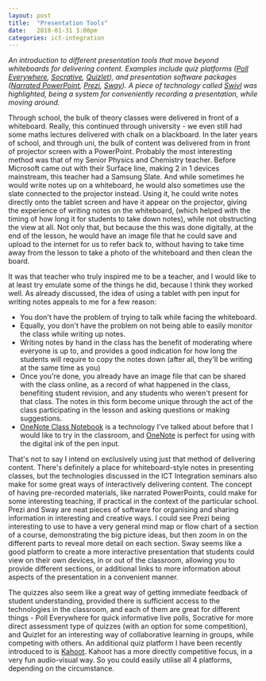 ```yaml
---
layout: post
title:  "Presentation Tools"
date:   2018-01-31 3:00pm
categories: ict-integration
---
```

*An introduction to different presentation tools that move beyond whiteboards for delivering content. Examples include quiz platforms ([Poll Everywhere](http://polleverywhere.com/), [Socrative](http://socrative.com/), [Quizlet](http://quizlet.com/)), and presentation software packages ([Narrated PowerPoint](http://office.com/), [Prezi](http://prezi.com/), [Sway](http://sway.com/)).  A piece of technology called [Swivl](https://www.swivl.com/) was highlighted, being a system for conveniently recording a presentation, while moving around.*

Through school, the bulk of theory classes were delivered in front of a whiteboard. Really, this continued through university - we even still had some maths lectures delivered with chalk on a blackboard. In the later years of school, and through uni, the bulk of content was delivered from in front of projector screen with a PowerPoint. Probably the most interesting method was that of my Senior Physics and Chemistry teacher. Before Microsoft came out with their Surface line, making 2 in 1 devices mainstream, this teacher had a Samsung Slate. And while sometimes he would write notes up on a whiteboard, he would also sometimes use the slate connected to the projector instead. Using it, he could write notes directly onto the tablet screen and have it appear on the projector, giving the experience of writing notes on the whiteboard, (which helped with the timing of how long it for students to take down notes), while not obstructing the view at all. Not only that, but because the this was done digitally, at the end of the lesson, he would have an image file that he could save and upload to the internet for us to refer back to, without having to take time away from the lesson to take a photo of the whiteboard and then clean the board.

It was that teacher who truly inspired me to be a teacher, and I would like to at least try emulate some of the things he did, because I think they worked well. As already discussed, the idea of using a tablet with pen input for writing notes appeals to me for a few reason:
* You don't have the problem of trying to talk while facing the whiteboard.
* Equally, you don't have the problem on not being able to easily monitor the class while writing up notes.
* Writing notes by hand in the class has the benefit of moderating where everyone is up to, and provides a good indication for how long the students will require to copy the notes down (after all, they'll be writing at the same time as you)
* Once you're done, you already have an image file that can be shared with the class online, as a record of what happened in the class, benefiting student revision, and any students who weren't present for that class. The notes in this form become unique through the act of the class participating in the lesson and asking questions or making suggestions.
* [OneNote Class Notebook](https://www.onenote.com/classnotebook) is a technology I've talked about before that I would like to try in the classroom, and [OneNote](https://www.onenote.com/) is perfect for using with the digital ink of the pen input.

That's not to say I intend on exclusively using just that method of delivering content. There's definitely a place for whiteboard-style notes in presenting classes, but the technologies discussed in the ICT Integration seminars also make for some great ways of interactively delivering content. The concept of having pre-recorded materials, like narrated PowerPoints, could make for some interesting teaching, if practical in the context of the particular school. Prezi and Sway are neat pieces of software for organising and sharing information in interesting and creative ways. I could see Prezi being interesting to use to have a very general mind map or flow chart of a section of a course, demonstrating the big picture ideas, but then zoom in on the different parts to reveal more detail on each section. Sway seems like a good platform to create a more interactive presentation that students could view on their own devices, in or out of the classroom, allowing you to provide different sections, or additional links to more information about aspects of the presentation in a convenient manner.

The quizzes also seem like a great way of getting immediate feedback of student understanding, provided there is sufficient access to the technologies in the classroom, and each of them are great for different things - Poll Everywhere for quick informative live polls, Socrative for more direct assessment type of quizzes (with an option for some competition), and Quizlet for an interesting way of collaborative learning in groups, while competing with others. An additional quiz platform I have been recently introduced to is [Kahoot](https://kahoot.com/). Kahoot has a more directly competitive focus, in a very fun audio-visual way. So you could easily utilise all 4 platforms, depending on the circumstance.